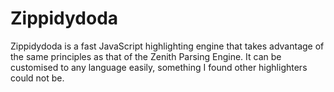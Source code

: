 # Zippidydoda

Zippidydoda is a fast JavaScript highlighting engine that takes advantage of the same principles as that of the Zenith Parsing Engine. It can be customised to any language easily, something I found other highlighters could not be. 
